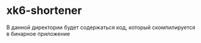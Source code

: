 # xk6-shortener

В данной директории будет содержаться код, который скомпилируется в бинарное приложение